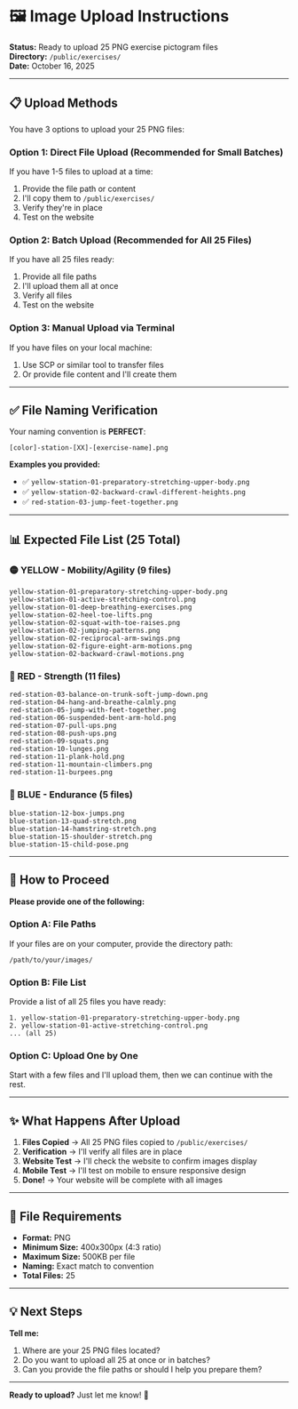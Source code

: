 # 🖼️ Image Upload Instructions

**Status:** Ready to upload 25 PNG exercise pictogram files  
**Directory:** `/public/exercises/`  
**Date:** October 16, 2025

---

## 📋 Upload Methods

You have 3 options to upload your 25 PNG files:

### **Option 1: Direct File Upload (Recommended for Small Batches)**
If you have 1-5 files to upload at a time:
1. Provide the file path or content
2. I'll copy them to `/public/exercises/`
3. Verify they're in place
4. Test on the website

### **Option 2: Batch Upload (Recommended for All 25 Files)**
If you have all 25 files ready:
1. Provide all file paths
2. I'll upload them all at once
3. Verify all files
4. Test on the website

### **Option 3: Manual Upload via Terminal**
If you have files on your local machine:
1. Use SCP or similar tool to transfer files
2. Or provide file content and I'll create them

---

## ✅ File Naming Verification

Your naming convention is **PERFECT**:
```
[color]-station-[XX]-[exercise-name].png
```

**Examples you provided:**
- ✅ `yellow-station-01-preparatory-stretching-upper-body.png`
- ✅ `yellow-station-02-backward-crawl-different-heights.png`
- ✅ `red-station-03-jump-feet-together.png`

---

## 📊 Expected File List (25 Total)

### 🟡 YELLOW - Mobility/Agility (9 files)
```
yellow-station-01-preparatory-stretching-upper-body.png
yellow-station-01-active-stretching-control.png
yellow-station-01-deep-breathing-exercises.png
yellow-station-02-heel-toe-lifts.png
yellow-station-02-squat-with-toe-raises.png
yellow-station-02-jumping-patterns.png
yellow-station-02-reciprocal-arm-swings.png
yellow-station-02-figure-eight-arm-motions.png
yellow-station-02-backward-crawl-motions.png
```

### 🔴 RED - Strength (11 files)
```
red-station-03-balance-on-trunk-soft-jump-down.png
red-station-04-hang-and-breathe-calmly.png
red-station-05-jump-with-feet-together.png
red-station-06-suspended-bent-arm-hold.png
red-station-07-pull-ups.png
red-station-08-push-ups.png
red-station-09-squats.png
red-station-10-lunges.png
red-station-11-plank-hold.png
red-station-11-mountain-climbers.png
red-station-11-burpees.png
```

### 🔵 BLUE - Endurance (5 files)
```
blue-station-12-box-jumps.png
blue-station-13-quad-stretch.png
blue-station-14-hamstring-stretch.png
blue-station-15-shoulder-stretch.png
blue-station-15-child-pose.png
```

---

## 🚀 How to Proceed

**Please provide one of the following:**

### Option A: File Paths
If your files are on your computer, provide the directory path:
```
/path/to/your/images/
```

### Option B: File List
Provide a list of all 25 files you have ready:
```
1. yellow-station-01-preparatory-stretching-upper-body.png
2. yellow-station-01-active-stretching-control.png
... (all 25)
```

### Option C: Upload One by One
Start with a few files and I'll upload them, then we can continue with the rest.

---

## ✨ What Happens After Upload

1. **Files Copied** → All 25 PNG files copied to `/public/exercises/`
2. **Verification** → I'll verify all files are in place
3. **Website Test** → I'll check the website to confirm images display
4. **Mobile Test** → I'll test on mobile to ensure responsive design
5. **Done!** → Your website will be complete with all images

---

## 📝 File Requirements

- **Format:** PNG
- **Minimum Size:** 400x300px (4:3 ratio)
- **Maximum Size:** 500KB per file
- **Naming:** Exact match to convention
- **Total Files:** 25

---

## 💡 Next Steps

**Tell me:**
1. Where are your 25 PNG files located?
2. Do you want to upload all 25 at once or in batches?
3. Can you provide the file paths or should I help you prepare them?

---

**Ready to upload?** Just let me know! 🚀

